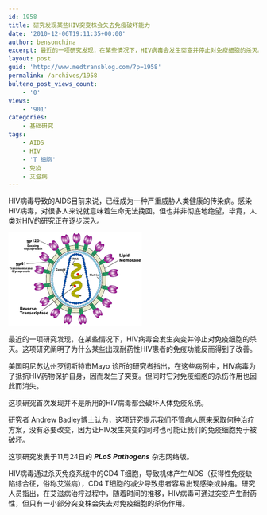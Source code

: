 ```yaml
---
id: 1958
title: 研究发现某些HIV突变株会失去免疫破坏能力
date: '2010-12-06T19:11:35+00:00'
author: bensonchina
excerpt: 最近的一项研究发现，在某些情况下，HIV病毒会发生突变并停止对免疫细胞的杀灭。这项研究阐明了为什么某些出现耐药性HIV患者的免疫功能反而得到了改善。
layout: post
guid: 'http://www.medtransblog.com/?p=1958'
permalink: /archives/1958
bulteno_post_views_count:
    - '0'
views:
    - '901'
categories:
    - 基础研究
tags:
    - AIDS
    - HIV
    - 'T 细胞'
    - 免疫
    - 艾滋病
---
```


HIV病毒导致的AIDS目前来说，已经成为一种严重威胁人类健康的传染病。感染HIV病毒，对很多人来说就意味着生命无法挽回。但也并非彻底地绝望，毕竟，人类对HIV的研究正在逐步深入。

![](/assets/uploads/2010/12/下载.png)

最近的一项研究发现，在某些情况下，HIV病毒会发生突变并停止对免疫细胞的杀灭。这项研究阐明了为什么某些出现耐药性HIV患者的免疫功能反而得到了改善。

美国明尼苏达州罗彻斯特市Mayo 诊所的研究者指出，在这些病例中，HIV病毒为了抵抗HIV药物保护自身，因而发生了突变。但同时它对免疫细胞的杀伤作用也因此而消失。

这项研究首次发现并不是所用的HIV病毒都会破坏人体免疫系统。

研究者 Andrew Badley博士认为，这项研究提示我们不管病人原来采取何种治疗方案，没有必要改变，因为让HIV发生突变的同时也可能让我们的免疫细胞免于被破坏。

这项研究发表于11月24日的 ***PLoS Pathogens*** 杂志网络版。

HIV病毒通过杀灭免疫系统中的CD4 T细胞，导致机体产生AIDS（获得性免疫缺陷综合征，俗称艾滋病），CD4 T细胞的减少导致患者容易出现感染或肿瘤。研究人员指出，在艾滋病治疗过程中，随着时间的推移，HIV病毒可通过突变产生耐药性，但只有一小部分突变株会失去对免疫细胞的杀伤作用。